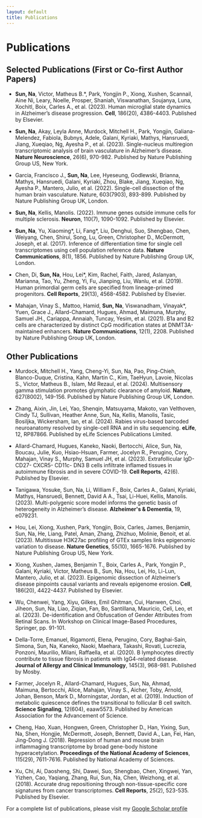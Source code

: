 ```yaml
---
layout: default
title: Publications
---
```


# Publications

## Selected Publications (First or Co-first Author Papers)

<!--### 2025 -->

* <strong>Sun, Na</strong>, Victor, Matheus B.*, Park, Yongjin P., Xiong, Xushen, Scannail, Aine Ni, Leary, Noelle, Prosper, Shaniah, Viswanathan, Soujanya, Luna, Xochitl, Boix, Carles A., et al. (2023). Human microglial state dynamics in Alzheimer’s disease progression. <strong>Cell</strong>, 186(20), 4386-4403. Published by Elsevier.

* <strong>Sun, Na</strong>, Akay, Leyla Anne, Murdock, Mitchell H., Park, Yongjin, Galiana-Melendez, Fabiola, Bubnys, Adele, Galani, Kyriaki, Mathys, Hansruedi, Jiang, Xueqiao, Ng, Ayesha P., et al. (2023). Single-nucleus multiregion transcriptomic analysis of brain vasculature in Alzheimer’s disease. <strong>Nature Neuroscience</strong>, 26(6), 970-982. Published by Nature Publishing Group US, New York.

* Garcia, Francisco J., <strong>Sun, Na</strong>, Lee, Hyeseung, Godlewski, Brianna, Mathys, Hansruedi, Galani, Kyriaki, Zhou, Blake, Jiang, Xueqiao, Ng, Ayesha P., Mantero, Julio, et al. (2022). Single-cell dissection of the human brain vasculature. Nature, 603(7903), 893-899. Published by Nature Publishing Group UK, London.

* <strong>Sun, Na</strong>, Kellis, Manolis. (2022). Immune genes outside immune cells for multiple sclerosis. <strong>Neuron</strong>, 110(7), 1090-1092. Published by Elsevier.

* <strong>Sun, Na</strong>, Yu, Xiaoming*, Li, Fang*, Liu, Denghui, Suo, Shengbao, Chen, Weiyang, Chen, Shirui, Song, Lu, Green, Christopher D., McDermott, Joseph, et al. (2017). Inference of differentiation time for single cell transcriptomes using cell population reference data. <strong>Nature Communications</strong>, 8(1), 1856. Published by Nature Publishing Group UK, London.

* Chen, Di, <strong>Sun, Na</strong>, Hou, Lei*, Kim, Rachel, Faith, Jared, Aslanyan, Marianna, Tao, Yu, Zheng, Yi, Fu, Jianping, Liu, Wanlu, et al. (2019). Human primordial germ cells are specified from lineage-primed progenitors. <strong>Cell Reports</strong>, 29(13), 4568-4582. Published by Elsevier.

* Mahajan, Vinay S., Mattoo, Hamid, <strong>Sun, Na</strong>, Viswanadham, Vinayak*, Yuen, Grace J., Allard-Chamard, Hugues, Ahmad, Maimuna, Murphy, Samuel JH., Cariappa, Annaiah, Tuncay, Yesim, et al. (2021). B1a and B2 cells are characterized by distinct CpG modification states at DNMT3A-maintained enhancers. <strong>Nature Communications</strong>, 12(1), 2208. Published by Nature Publishing Group UK, London.


## Other Publications

* Murdock, Mitchell H., Yang, Cheng-Yi, Sun, Na, Pao, Ping-Chieh, Blanco-Duque, Cristina, Kahn, Martin C., Kim, TaeHyun, Lavoie, Nicolas S., Victor, Matheus B., Islam, Md Rezaul, et al. (2024). Multisensory gamma stimulation promotes glymphatic clearance of amyloid. <strong>Nature</strong>, 627(8002), 149-156. Published by Nature Publishing Group UK, London.

* Zhang, Aixin, Jin, Lei, Yao, Shenqin, Matsuyama, Makoto, van Velthoven, Cindy TJ, Sullivan, Heather Anne, Sun, Na, Kellis, Manolis, Tasic, Bosiljka, Wickersham, Ian, et al. (2024). Rabies virus-based barcoded neuroanatomy resolved by single-cell RNA and in situ sequencing. <strong>eLife</strong>, 12, RP87866. Published by eLife Sciences Publications Limited.
  
* Allard-Chamard, Hugues, Kaneko, Naoki, Bertocchi, Alice, Sun, Na, Boucau, Julie, Kuo, Hsiao-Hsuan, Farmer, Jocelyn R., Perugino, Cory, Mahajan, Vinay S., Murphy, Samuel JH, et al. (2023). Extrafollicular IgD- CD27- CXCR5- CD11c- DN3 B cells infiltrate inflamed tissues in autoimmune fibrosis and in severe COVID-19. <strong>Cell Reports</strong>, 42(6). Published by Elsevier.
  
* Tanigawa, Yosuke, Sun, Na, Li, William F., Boix, Carles A., Galani, Kyriaki, Mathys, Hansruedi, Bennett, David A A., Tsai, Li-Huei, Kellis, Manolis. (2023). Multi-polygenic score model informs the genetic basis of heterogeneity in Alzheimer’s disease. <strong>Alzheimer's & Dementia</strong>, 19, e079231.

* Hou, Lei, Xiong, Xushen, Park, Yongjin, Boix, Carles, James, Benjamin, Sun, Na, He, Liang, Patel, Aman, Zhang, Zhizhuo, Molinie, Benoit, et al. (2023). Multitissue H3K27ac profiling of GTEx samples links epigenomic variation to disease. <strong>Nature Genetics</strong>, 55(10), 1665-1676. Published by Nature Publishing Group US, New York.

* Xiong, Xushen, James, Benjamin T., Boix, Carles A., Park, Yongjin P., Galani, Kyriaki, Victor, Matheus B., Sun, Na, Hou, Lei, Ho, Li-Lun, Mantero, Julio, et al. (2023). Epigenomic dissection of Alzheimer’s disease pinpoints causal variants and reveals epigenome erosion. <strong>Cell</strong>, 186(20), 4422-4437. Published by Elsevier.
  
* Wu, Chenwei, Yang, Xiyu, Gilkes, Emil Ghitman, Cui, Hanwen, Choi, Jiheon, Sun, Na, Liao, Ziqian, Fan, Bo, Santillana, Mauricio, Celi, Leo, et al. (2023). De-identification and Obfuscation of Gender Attributes from Retinal Scans. In Workshop on Clinical Image-Based Procedures, Springer, pp. 91-101.
  
* Della-Torre, Emanuel, Rigamonti, Elena, Perugino, Cory, Baghai-Sain, Simona, Sun, Na, Kaneko, Naoki, Maehara, Takashi, Rovati, Lucrezia, Ponzoni, Maurilio, Milani, Raffaella, et al. (2020). B lymphocytes directly contribute to tissue fibrosis in patients with IgG4-related disease. <strong>Journal of Allergy and Clinical Immunology</strong>, 145(3), 968-981. Published by Mosby.
  
* Farmer, Jocelyn R., Allard-Chamard, Hugues, Sun, Na, Ahmad, Maimuna, Bertocchi, Alice, Mahajan, Vinay S., Aicher, Toby, Arnold, Johan, Benson, Mark D., Morningstar, Jordan, et al. (2019). Induction of metabolic quiescence defines the transitional to follicular B cell switch. <strong>Science Signaling</strong>, 12(604), eaaw5573. Published by American Association for the Advancement of Science.
  
* Cheng, Hao, Xuan, Hongwen, Green, Christopher D., Han, Yixing, Sun, Na, Shen, Hongjie, McDermott, Joseph, Bennett, David A., Lan, Fei, Han, Jing-Dong J. (2018). Repression of human and mouse brain inflammaging transcriptome by broad gene-body histone hyperacetylation. <strong>Proceedings of the National Academy of Sciences</strong>, 115(29), 7611-7616. Published by National Academy of Sciences.

* Xu, Chi, Ai, Daosheng, Shi, Dawei, Suo, Shengbao, Chen, Xingwei, Yan, Yizhen, Cao, Yaqiang, Zhang, Rui, Sun, Na, Chen, Weizhong, et al. (2018). Accurate drug repositioning through non-tissue-specific core signatures from cancer transcriptomes. <strong>Cell Reports</strong>, 25(2), 523-535. Published by Elsevier.


For a complete list of publications, please visit my <a href="https://scholar.google.com/citations?user=oOxS8vwAAAAJ&hl=en)">Google Scholar profile</a>

